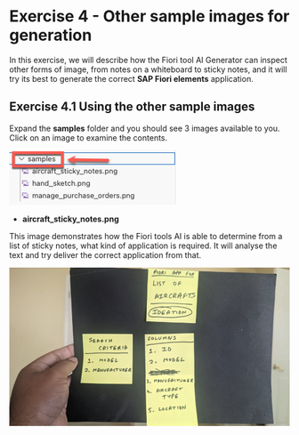 #  Exercise 4 - Other sample images for generation


In this exercise, we will describe how the Fiori tool AI Generator can inspect other forms of image, from notes on a whiteboard to sticky notes, and it will try its best to generate the correct **SAP Fiori elements** application.


## Exercise 4.1 Using the other sample images

Expand the **samples** folder and you should see 3 images available to you.  Click on an image to examine the contents.

![image](ex4img1.png)

- **aircraft_sticky_notes.png**

This image demonstrates how the Fiori tools AI is able to determine from a list of sticky notes, what kind of application is required.  It will analyse the text and try deliver the correct application from that.

![image](ex4img2.png)



